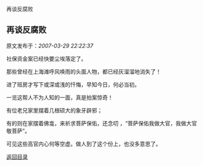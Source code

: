再谈反腐败
## 再谈反腐败

 原文发布于：*2007-03-29 22:22:37*

 社保资金案已经快要尘埃落定了。

那些曾经在上海滩呼风唤雨的头面人物，都已经灰溜溜地消失了！

  进了班房才写下或深或浅的忏悔，早知今日，何必当初。

   一览这帮人不为人知的一面，真是拍案惊奇！

  有位老兄家里摆着几根硕大的象牙辟邪；

有的则在家摆着佛龛，来祈求菩萨保佑，还念叨 ，“菩萨保佑我做大官，我做大官敬菩萨”。

   可见这些高官内心何等空虚。做人到了这个份上，也没多意思了。

 

 

 

[返回目录](index.html)
